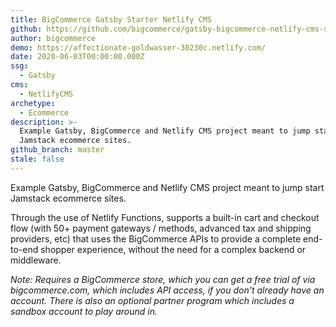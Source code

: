 ```yaml
---
title: BigCommerce Gatsby Starter Netlify CMS
github: https://github.com/bigcommerce/gatsby-bigcommerce-netlify-cms-starter
author: bigcommerce
demo: https://affectionate-goldwasser-30230c.netlify.com/
date: 2020-06-03T00:00:00.000Z
ssg:
  - Gatsby
cms:
  - NetlifyCMS
archetype:
  - Ecommerce
description: >-
  Example Gatsby, BigCommerce and Netlify CMS project meant to jump start
  Jamstack ecommerce sites.
github_branch: master
stale: false
---
```


Example Gatsby, BigCommerce and Netlify CMS project meant to jump start Jamstack ecommerce sites.

Through the use of Netlify Functions, supports a built-in cart and checkout flow (with 50+ payment gateways / methods, advanced tax and shipping providers, etc) that uses the BigCommerce APIs to provide a complete end-to-end shopper experience, without the need for a complex backend or
middleware.

_Note: Requires a BigCommerce store, which you can get a free trial of via bigcommerce.com, which includes API access, if you don't already have an account. There is also an optional partner program which includes a sandbox account to play around in._

